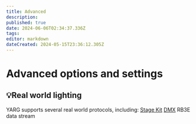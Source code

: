 ```yaml
---
title: Advanced
description: 
published: true
date: 2024-06-06T02:34:37.336Z
tags: 
editor: markdown
dateCreated: 2024-05-15T23:36:12.305Z
---
```


# Advanced options and settings
## 💡Real world lighting
YARG supports several real world protocols, including:
[Stage Kit](/stage-kit)
[DMX](/DMX)
RB3E data stream